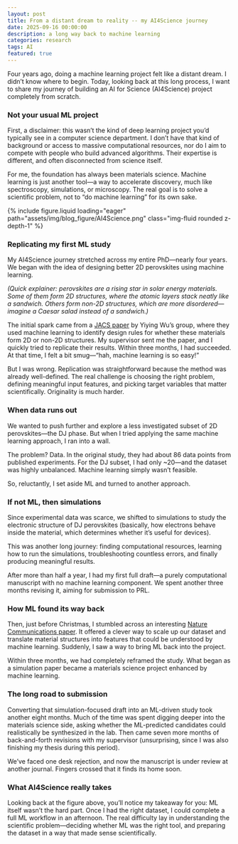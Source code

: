 ```yaml
---
layout: post
title: From a distant dream to reality -- my AI4Science journey
date: 2025-09-16 00:00:00
description: a long way back to machine learning
categories: research
tags: AI
featured: true
---
```


Four years ago, doing a machine learning project felt like a distant dream. I didn’t know where to begin. Today, looking back at this long process, I want to share my journey of building an AI for Science (AI4Science) project completely from scratch.

### Not your usual ML project

First, a disclaimer: this wasn’t the kind of deep learning project you’d typically see in a computer science department. I don’t have that kind of background or access to massive computational resources, nor do I aim to compete with people who build advanced algorithms. Their expertise is different, and often disconnected from science itself.

For me, the foundation has always been materials science. Machine learning is just another tool—a way to accelerate discovery, much like spectroscopy, simulations, or microscopy. The real goal is to solve a scientific problem, not to “do machine learning” for its own sake.

<div class="row mt-3 justify-content-center">
    <div class="col-sm-10 mt-3 mt-md-0">
        {% include figure.liquid loading="eager" path="assets/img/blog_figure/AI4Science.png" class="img-fluid rounded z-depth-1" %}
    </div>
</div>

### Replicating my first ML study

My AI4Science journey stretched across my entire PhD—nearly four years. We began with the idea of designing better 2D perovskites using machine learning.

*(Quick explainer: perovskites are a rising star in solar energy materials. Some of them form 2D structures, where the atomic layers stack neatly like a sandwich. Others form non-2D structures, which are more disordered—imagine a Caesar salad instead of a sandwich.)*

The initial spark came from a [JACS paper](https://doi.org/10.1021/jacs.1c05441) by Yiying Wu’s group, where they used machine learning to identify design rules for whether these materials form 2D or non-2D structures. My supervisor sent me the paper, and I quickly tried to replicate their results. Within three months, I had succeeded. At that time, I felt a bit smug—“hah, machine learning is so easy!”

But I was wrong. Replication was straightforward because the method was already well-defined. The real challenge is choosing the right problem, defining meaningful input features, and picking target variables that matter scientifically. Originality is much harder.

### When data runs out

We wanted to push further and explore a less investigated subset of 2D perovskites—the DJ phase. But when I tried applying the same machine learning approach, I ran into a wall.

The problem? Data. In the original study, they had about 86 data points from published experiments. For the DJ subset, I had only ~20—and the dataset was highly unbalanced. Machine learning simply wasn’t feasible.

So, reluctantly, I set aside ML and turned to another approach.

### If not ML, then simulations

Since experimental data was scarce, we shifted to simulations to study the electronic structure of DJ perovskites (basically, how electrons behave inside the material, which determines whether it’s useful for devices).

This was another long journey: finding computational resources, learning how to run the simulations, troubleshooting countless errors, and finally producing meaningful results.

After more than half a year, I had my first full draft—a purely computational manuscript with no machine learning component. We spent another three months revising it, aiming for submission to PRL.

### How ML found its way back

Then, just before Christmas, I stumbled across an interesting [Nature Communications paper](https://doi.org/10.1038/s41467-021-22611-4). It offered a clever way to scale up our dataset and translate material structures into features that could be understood by machine learning. Suddenly, I saw a way to bring ML back into the project.

Within three months, we had completely reframed the study. What began as a simulation paper became a materials science project enhanced by machine learning.

### The long road to submission

Converting that simulation-focused draft into an ML-driven study took another eight months. Much of the time was spent digging deeper into the materials science side, asking whether the ML-predicted candidates could realistically be synthesized in the lab. Then came seven more months of back-and-forth revisions with my supervisor (unsurprising, since I was also finishing my thesis during this period).

We’ve faced one desk rejection, and now the manuscript is under review at another journal. Fingers crossed that it finds its home soon.

### What AI4Science really takes

Looking back at the figure above, you’ll notice my takeaway for you: ML itself wasn’t the hard part. Once I had the right dataset, I could complete a full ML workflow in an afternoon. The real difficulty lay in understanding the scientific problem—deciding whether ML was the right tool, and preparing the dataset in a way that made sense scientifically.
